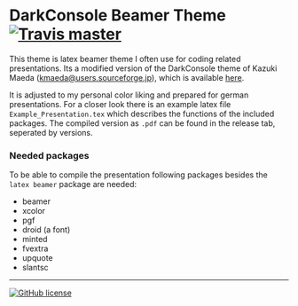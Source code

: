 # DarkConsole Beamer Theme [![Travis master](https://img.shields.io/travis/Poeschl/DarkConsole-Beamer-Theme/master.svg?maxAge=3600)](https://travis-ci.org/Poeschl/DarkConsole-Beamer-Theme)

This theme is latex beamer theme I often use for coding related presentations.
Its a modified version of the DarkConsole theme of Kazuki Maeda (<kmaeda@users.sourceforge.jp>), which is available [here](https://www.overleaf.com/latex/templates/darkconsole-beamer-theme/yrqyrpvxzjvj).

It is adjusted to my personal color liking and prepared for german presentations.
For a closer look there is an example latex file ``Example_Presentation.tex`` which describes the functions of the included packages.
The compiled version as `.pdf` can be found in the release tab, seperated by versions.

### Needed packages
To be able to compile the presentation following packages besides the `latex beamer` package are needed:

* beamer
* xcolor
* pgf
* droid (a font)
* minted
* fvextra
* upquote
* slantsc

---
[![GitHub license](https://img.shields.io/badge/license-MIT-blue.svg)](https://raw.githubusercontent.com/Poeschl/DarkConsole-Beamer-Theme/master/LICENSE)
